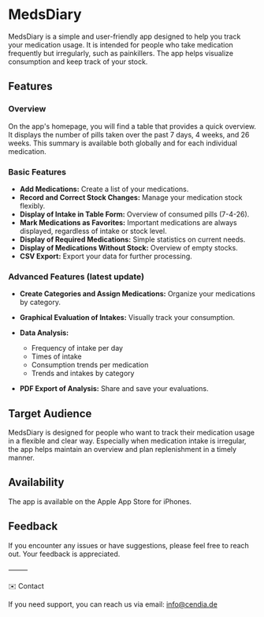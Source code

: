 # MedsDiary

MedsDiary is a simple and user-friendly app designed to help you track your medication usage. It is intended for people who take medication frequently but irregularly, such as painkillers. The app helps visualize consumption and keep track of your stock.

## Features

### Overview

On the app's homepage, you will find a table that provides a quick overview. It displays the number of pills taken over the past 7 days, 4 weeks, and 26 weeks. This summary is available both globally and for each individual medication.

### Basic Features

* **Add Medications:** Create a list of your medications.
* **Record and Correct Stock Changes:** Manage your medication stock flexibly.
* **Display of Intake in Table Form:** Overview of consumed pills (7-4-26).
* **Mark Medications as Favorites:** Important medications are always displayed, regardless of intake or stock level.
* **Display of Required Medications:** Simple statistics on current needs.
* **Display of Medications Without Stock:** Overview of empty stocks.
* **CSV Export:** Export your data for further processing.

### Advanced Features (latest update)

* **Create Categories and Assign Medications:** Organize your medications by category.
* **Graphical Evaluation of Intakes:** Visually track your consumption.
* **Data Analysis:**

  * Frequency of intake per day
  * Times of intake
  * Consumption trends per medication
  * Trends and intakes by category
* **PDF Export of Analysis:** Share and save your evaluations.

## Target Audience

MedsDiary is designed for people who want to track their medication usage in a flexible and clear way. Especially when medication intake is irregular, the app helps maintain an overview and plan replenishment in a timely manner.

## Availability

The app is available on the Apple App Store for iPhones.

## Feedback

If you encounter any issues or have suggestions, please feel free to reach out. Your feedback is appreciated.


⸻

✉️ Contact

If you need support, you can reach us via email:
info@cendia.de
